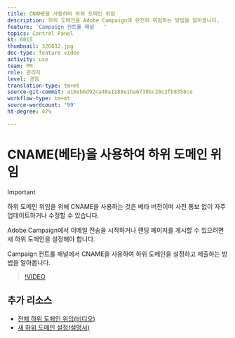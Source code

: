 ```yaml
---
title: CNAME을 사용하여 하위 도메인 위임
description: 하위 도메인을 Adobe Campaign에 완전히 위임하는 방법을 알아봅니다.
feature: 'Campaign 컨트롤 패널   '
topics: Control Panel
kt: 6015
thumbnail: 326612.jpg
doc-type: feature video
activity: use
team: PM
role: 관리자
level: 경험
translation-type: tm+mt
source-git-commit: a16eb6d92ca40a1188e1ba6730bc28c2fb8358ce
workflow-type: tm+mt
source-wordcount: '99'
ht-degree: 47%

---
```



# CNAME(베타)을 사용하여 하위 도메인 위임

>[!IMPORTANT]
>
> 하위 도메인 위임을 위해 CNAME을 사용하는 것은 베타 버전이며 사전 통보 없이 자주 업데이트하거나 수정할 수 있습니다.

Adobe Campaign에서 이메일 전송을 시작하거나 랜딩 페이지를 게시할 수 있으려면 새 하위 도메인을 설정해야 합니다.

Campaign 컨트롤 패널에서 CNAME을 사용하여 하위 도메인을 설정하고 제출하는 방법을 알아봅니다.

>[!VIDEO](https://video.tv.adobe.com/v/326612?quality=12)

## 추가 리소스

* [전체 하위 도메인 위임(비디오)](./subdomain-delegation.md)
* [새 하위 도메인 설정(설명서)](https://docs.adobe.com/content/help/en/control-panel/using/subdomains-and-certificates/setting-up-new-subdomain.html)
